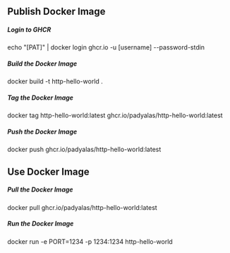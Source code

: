 ## Publish Docker Image

##### Login to GHCR
echo "[PAT]" | docker login ghcr.io -u [username] --password-stdin

##### Build the Docker Image
docker build -t http-hello-world .

##### Tag the Docker Image
docker tag http-hello-world:latest ghcr.io/padyalas/http-hello-world:latest

##### Push the Docker Image
docker push ghcr.io/padyalas/http-hello-world:latest

## Use Docker Image

##### Pull the Docker Image
docker pull ghcr.io/padyalas/http-hello-world:latest

##### Run the Docker Image
docker run -e PORT=1234 -p 1234:1234 http-hello-world
